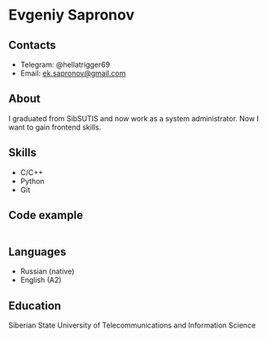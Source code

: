 # Evgeniy Sapronov

## Contacts

- Telegram: @hellatrigger69
- Email: ek.sapronov@gmail.com

## About

I graduated from SibSUTIS and now work as a system administrator. Now I want to gain frontend skills.

## Skills

- C/C++
- Python
- Git

## Code example
```C++

```
## Languages

- Russian (native)
- English (A2)

## Education
Siberian State University of Telecommunications and Information Science
